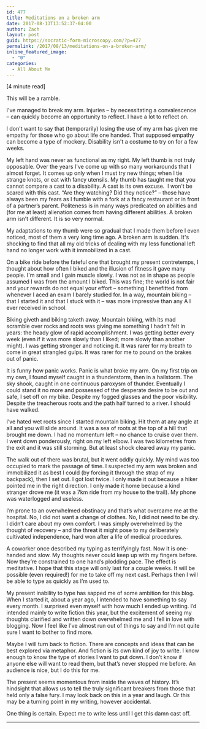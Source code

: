 ```yaml
---
id: 477
title: Meditations on a broken arm
date: 2017-08-13T13:52:37-04:00
author: Zach
layout: post
guid: https://socratic-form-microscopy.com/?p=477
permalink: /2017/08/13/meditations-on-a-broken-arm/
inline_featured_image:
  - "0"
categories:
  - All About Me
---
```


<p class="caption pre-post-meta">
[4 minute read]
</p>

This will be a ramble.

I've managed to break my arm. Injuries – by necessitating a convalescence – can quickly become an opportunity to reflect. I have a lot to reflect on.

I don't want to say that (temporarily) losing the use of my arm has given me empathy for those who go about life one handed. That supposed empathy can become a type of mockery. Disability isn't a costume to try on for a few weeks.

My left hand was never as functional as my right. My left thumb is not truly opposable. Over the years I've come up with so many workarounds that I almost forget. It comes up only when I must try new things; when I tie strange knots, or eat with fancy utensils. My thumb has taught me that you cannot compare a cast to a disability. A cast is its own excuse.  I won't be scared with this cast. “Are they watching? Did they notice?” – those have always been my fears as I fumble with a fork at a fancy restaurant or in front of a partner’s parent. Politeness is in many ways predicated on abilities and (for me at least) alienation comes from having different abilities. A broken arm isn’t different. It is so very normal.

My adaptations to my thumb were so gradual that I made them before I even noticed, most of them a very long time ago. A broken arm is sudden. It's shocking to find that all my old tricks of dealing with my less functional left hand no longer work with it immobilized in a cast.

On a bike ride before the fateful one that brought my present contretemps, I thought about how often I biked and the illusion of fitness it gave many people. I'm small and I gain muscle slowly. I was not as in shape as people assumed I was from the amount I biked. This was fine; the world is not fair and your rewards do not equal your effort – something I benefitted from whenever I aced an exam I barely studied for. In a way, mountain biking – that I started it and that I stuck with it – was more impressive than any A I ever received in school.

Biking giveth and biking taketh away. Mountain biking, with its mad scramble over rocks and roots was giving me something I hadn’t felt in years: the heady glow of rapid accomplishment. I was getting better every week (even if it was more slowly than I liked; more slowly than another might). I was getting stronger and noticing it. It was rarer for my breath to come in great strangled gulps. It was rarer for me to pound on the brakes out of panic.

It is funny how panic works. Panic is what broke my arm. On my first trip on my own, I found myself caught in a thunderstorm, then in a hailstorm. The sky shook, caught in one continuous paroxysm of thunder. Eventually I could stand it no more and possessed of the desperate desire to be out and safe, I set off on my bike. Despite my fogged glasses and the poor visibility. Despite the treacherous roots and the path half turned to a river. I should have walked.

I’ve hated wet roots since I started mountain biking. Hit them at any angle at all and you will slide around. It was a sea of roots at the top of a hill that brought me down. I had no momentum left – no chance to cruise over them. I went down ponderously, right on my left elbow. I was two kilometres from the exit and it was still storming. But at least shock cleared away my panic.

The walk out of there was brutal, but it went oddly quickly. My mind was too occupied to mark the passage of time. I suspected my arm was broken and immobilized it as best I could (by forcing it through the strap of my backpack), then I set out. I got lost twice. I only made it out because a hiker pointed me in the right direction. I only made it home because a kind stranger drove me (it was a 7km ride from my house to the trail). My phone was waterlogged and useless.

I’m prone to an overwhelmed obstinacy and that’s what overcame me at the hospital. No, I did not want a change of clothes. No, I did not need to be dry. I didn’t care about my own comfort. I was simply overwhelmed by the thought of recovery – and the threat it might pose to my deliberately cultivated independence, hard won after a life of medical procedures.

A coworker once described my typing as terrifyingly fast. Now it is one-handed and slow. My thoughts never could keep up with my fingers before. Now they’re constrained to one hand’s plodding pace. The effect is meditative. I hope that this stage will only last for a couple weeks. It will be possible (even required!) for me to take off my next cast. Perhaps then I will be able to type as quickly as I’m used to.

My present inability to type has sapped me of some ambition for this blog. When I started it, about a year ago, I intended to have something to say every month. I surprised even myself with how much I ended up writing. I’d intended mainly to write fiction this year, but the excitement of seeing my thoughts clarified and written down overwhelmed me and I fell in love with blogging. Now I feel like I’ve almost run out of things to say and I’m not quite sure I want to bother to find more.

Maybe I will turn back to fiction. There are concepts and ideas that can be best explored via metaphor. And fiction is its own kind of joy to write. I know enough to know the type of stories I want to put down. I don’t know if anyone else will want to read them, but that’s never stopped me before. An audience is nice, but I do this for me.

The present seems momentous from inside the waves of history. It’s hindsight that allows us to tell the truly significant breakers from those that held only a false fury. I may look back on this in a year and laugh. Or this may be a turning point in my writing, however accidental.

One thing is certain. Expect me to write less until I get this damn cast off.

<hr class="post-end" />
